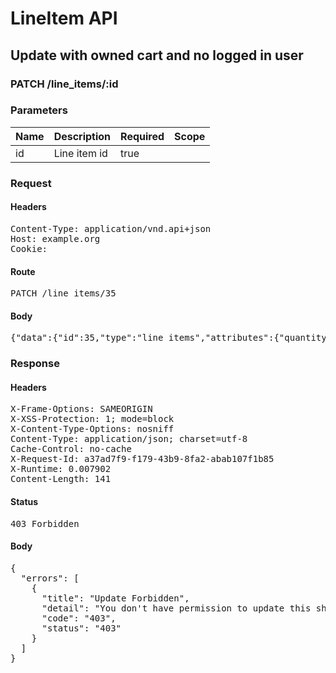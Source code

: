 # LineItem API

## Update with owned cart and no logged in user

### PATCH /line_items/:id

### Parameters

| Name | Description | Required | Scope |
|------|-------------|----------|-------|
| id | Line item id | true |  |

### Request

#### Headers

<pre>Content-Type: application/vnd.api+json
Host: example.org
Cookie: </pre>

#### Route

<pre>PATCH /line_items/35</pre>

#### Body

<pre>{"data":{"id":35,"type":"line_items","attributes":{"quantity":2}}}</pre>

### Response

#### Headers

<pre>X-Frame-Options: SAMEORIGIN
X-XSS-Protection: 1; mode=block
X-Content-Type-Options: nosniff
Content-Type: application/json; charset=utf-8
Cache-Control: no-cache
X-Request-Id: a37ad7f9-f179-43b9-8fa2-abab107f1b85
X-Runtime: 0.007902
Content-Length: 141</pre>

#### Status

<pre>403 Forbidden</pre>

#### Body

<pre>{
  "errors": [
    {
      "title": "Update Forbidden",
      "detail": "You don't have permission to update this shopping/line item.",
      "code": "403",
      "status": "403"
    }
  ]
}</pre>
